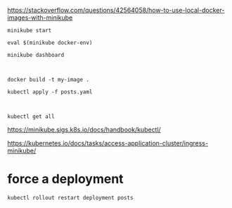 
https://stackoverflow.com/questions/42564058/how-to-use-local-docker-images-with-minikube


```
minikube start

eval $(minikube docker-env)

minikube dashboard



docker build -t my-image .

kubectl apply -f posts.yaml



kubectl get all

```


https://minikube.sigs.k8s.io/docs/handbook/kubectl/


https://kubernetes.io/docs/tasks/access-application-cluster/ingress-minikube/


# force a deployment
```
kubectl rollout restart deployment posts
```


